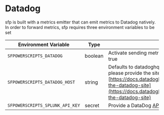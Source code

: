 # Datadog

sfp is built with a metrics emitter that can emit metrics to Datadog natively. In order to forward metrics, sfp requires three environment variables to be set

| Environment Variable            | Type    |                                                                                                                                                                                                                                                   |
| ------------------------------- | ------- | ------------------------------------------------------------------------------------------------------------------------------------------------------------------------------------------------------------------------------------------------- |
| `SFPOWERSCRIPTS_DATADOG`        | boolean | Activate sending metrics to datadog by setting this key to true                                                                                                                                                                                   |
| `SFPOWERSCRIPTS_DATADOG_HOST`   | string  | Defaults to datadoghq.com. If you are on alternate site, please provide the site name from [https://docs.datadoghq.com/getting\_started/site/#access-the-datadog-site](https://docs.datadoghq.com/getting\_started/site/#access-the-datadog-site) |
| `SFPOWERSCRIPTS_SPLUNK_API_KEY` | secret  | Provide a DataDog [API\_KEY](https://docs.datadoghq.com/account\_management/api-app-keys/)  as a secret                                                                                                                                           |
